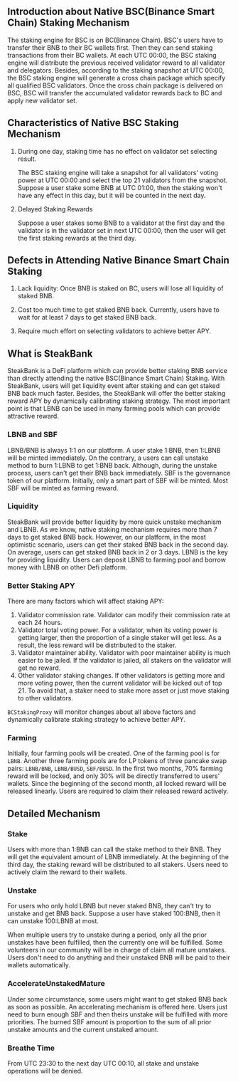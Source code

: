 ## Introduction about Native BSC(Binance Smart Chain) Staking Mechanism

The staking engine for BSC is on BC(Binance Chain). BSC's users have to transfer their BNB to their BC wallets first. Then they can send staking transactions from their BC wallets. At each UTC 00:00, the BSC staking engine will distribute the previous received validator reward to all validator and delegators. Besides, according to the staking snapshot at UTC 00:00, the BSC staking engine will generate a cross chain package which specify all qualified BSC validators. Once the cross chain package is delivered on BSC, BSC will transfer the accumulated validator rewards back to BC and apply new validator set.

## Characteristics of Native BSC Staking Mechanism

1. During one day, staking time has no effect on validator set selecting result.

   The BSC staking engine will take a snapshot for all validators' voting power at UTC 00:00 and select the top 21 validators from the snapshot. Suppose a user stake some BNB at UTC 01:00, then the staking won't have any effect in this day, but it will be counted in the next day.

2. Delayed Staking Rewards

   Suppose a user stakes some BNB to a validator at the first day and the validator is in the validator set in next UTC 00:00, then the user will get the first staking rewards at the third day.

## Defects in Attending Native Binance Smart Chain Staking

1. Lack liquidity: Once BNB is staked on BC, users will lose all liquidity of staked BNB.

2. Cost too much time to get staked BNB back. Currently, users have to wait for at least 7 days to get staked BNB back.

3. Require much effort on selecting validators to achieve better APY.

## What is SteakBank

SteakBank is a DeFi platform which can provide better staking BNB service than directly attending the native BSC(Binance Smart Chain) Staking. With SteakBank, users will get liquidity event after staking and can get staked BNB back much faster. Besides, the SteakBank will offer the better staking reward APY by dynamically calibrating staking strategy. The most important point is that LBNB can be used in many farming pools which can provide attractive reward.

### LBNB and SBF

LBNB/BNB is always 1:1 on our platform. A user stake 1:BNB, then 1:LBNB will be minted immediately. On the contrary, a users can call unstake method to burn 1:LBNB to get 1:BNB back. Although, during the unstake process, users can't get their BNB back immediately. SBF is the governance token of our platform. Initially, only a smart part of SBF will be minted. Most SBF will be minted as farming reward.

### Liquidity

SteakBank will provide better liquidity by more quick unstake mechanism and LBNB. As we know, native staking mechanism requires more than 7 days to get staked BNB back. However, on our platform, in the most optimistic scenario, users can get their staked BNB back in the second day. On average, users can get staked BNB back in 2 or 3 days. LBNB is the key for providing liquidity. Users can deposit LBNB to farming pool and borrow money with LBNB on other Defi platform.

### Better Staking APY

There are many factors which will affect staking APY:

1. Validator commission rate. Validator can modify their commission rate at each 24 hours.
2. Validator total voting power. For a validator, when its voting power is getting larger, then the proportion of a single staker will get less. As a result, the less reward will be distributed to the staker.
3. Validator maintainer ability. Validator with poor maintainer ability is much easier to be jailed. If the validator is jailed, all stakers on the validator will get no reward.
4. Other validator staking changes. If other validators is getting more and more voting power, then the current validator will be kicked out of top 21. To avoid that, a staker need to stake more asset or just move staking to other validators.

`BCStakingProxy` will monitor changes about all above factors and dynamically calibrate staking strategy to achieve better APY.

### Farming

Initially, four farming pools will be created. One of the farming pool is for `LBNB`. Another three farming pools are for LP tokens of three pancake swap pairs: `LBNB/BNB`, `LBNB/BUSD`, `SBF/BUSD`. In the first two months, 70% farming reward will be locked, and only 30% will be directly transferred to users' wallets. Since the beginning of the second month, all locked reward will be released linearly. Users are required to claim their released reward actively.

## Detailed Mechanism

### Stake

Users with more than 1:BNB can call the stake method to their BNB. They will get the equivalent amount of LBNB immediately. At the beginning of the third day, the staking reward will be distributed to all stakers. Users need to actively claim the reward to their wallets.

### Unstake

For users who only hold LBNB but never staked BNB, they can't try to unstake and get BNB back. Suppose a user have staked 100:BNB, then it can unstake 100:LBNB at most.

When multiple users try to unstake during a period, only all the prior unstakes have been fulfilled, then the currently one will be fulfilled. Some volunteers in our community will be in charge of claim all mature unstakes. Users don't need to do anything and their unstaked BNB will be paid to their wallets automatically.

### AccelerateUnstakedMature

Under some circumstance, some users might want to get staked BNB back as soon as possible. An accelerating mechanism is offered here. Users just need to burn enough SBF and then theirs unstake will be fulfilled with more priorities. The burned SBF amount is proportion to the sum of all prior unstake amounts and the current unstaked amount.

### Breathe Time

From UTC 23:30 to the next day UTC 00:10, all stake and unstake operations will be denied.
